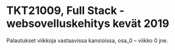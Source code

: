 # TKT21009, Full Stack -websovelluskehitys kevät 2019

Palautukset viikkoja vastaavissa kansioissa, osa_0 – viikko 0 jne.